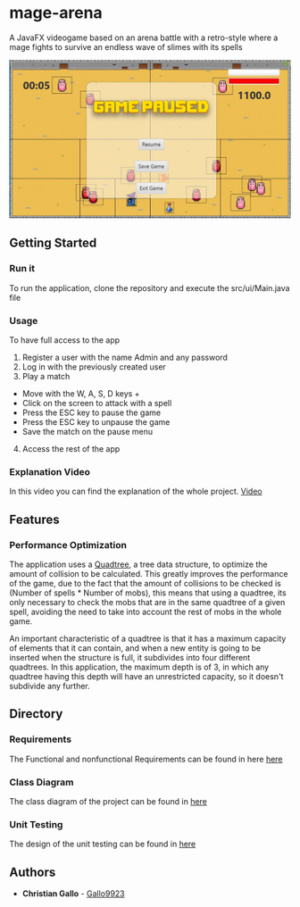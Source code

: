 # mage-arena
A JavaFX videogame based on an arena battle with a retro-style where a mage fights to survive an endless wave of slimes with its spells

![](docs/images/paused_game_img.JPG)

## Getting Started

### Run it

To run the application, clone the repository and execute the src/ui/Main.java file

### Usage

To have full access to the app

1. Register a user with the name Admin and any password
2. Log in with the previously created user
3. Play a match
  - Move with the W, A, S, D keys +
  - Click on the screen to attack with a spell
  - Press the ESC key to pause the game
  - Press the ESC key to unpause the game
  - Save the match on the pause menu
4. Access the rest of the app

### Explanation Video

In this video you can find the explanation of the whole project. 
[Video](https://youtu.be/VSQHn9E20Kc)

## Features

### Performance Optimization

The application uses a [Quadtree](https://en.wikipedia.org/wiki/Quadtree), a tree data structure, to optimize the amount of collision to be calculated. 
This greatly improves the performance of the game, due to the fact that the amount of collisions to be checked is 
(Number of spells * Number of mobs), this means that using a quadtree, its only necessary to check the mobs that are 
in the same quadtree of a given spell, avoiding the need to take into account the rest of mobs in the whole game.

An important characteristic of a quadtree is that it has a maximum capacity of elements that it can contain, and 
when a new entity is going to be inserted when the structure is full, it subdivides into four different quadtrees. 
In this application, the maximum depth is of 3, in which any quadtree having this depth will have an unrestricted capacity, 
so it doesn't subdivide any further.


## Directory

### Requirements

The Functional and nonfunctional Requirements can be found in here [here](https://github.com/Gallo9923/mage-arena/blob/master/docs/Entregas/Entrega%20Final%20Proyecto.pdf)

### Class Diagram

The class diagram of the project can be found in [here](https://github.com/Gallo9923/mage-arena/blob/master/docs/Class%20Diagram/Class_Diagram.jpg)

### Unit Testing

The design of the unit testing can be found in [here](https://github.com/Gallo9923/mage-arena/blob/master/docs/Entregas/Unit%20Testing.pdf)

## Authors

* **Christian Gallo** - [Gallo9923](https://github.com/Gallo9923)
